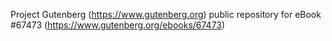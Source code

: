 Project Gutenberg (https://www.gutenberg.org) public repository for
eBook #67473 (https://www.gutenberg.org/ebooks/67473)
